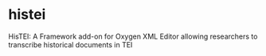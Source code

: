 histei
======

HisTEI: A Framework add-on for Oxygen XML Editor allowing researchers to transcribe historical documents in TEI

